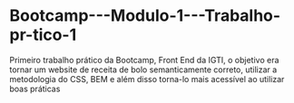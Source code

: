 # Bootcamp---Modulo-1---Trabalho-pr-tico-1
Primeiro trabalho prático da Bootcamp, Front End da IGTI, o objetivo era tornar um website de receita de bolo semanticamente correto, utilizar a metodologia do CSS, BEM e além disso torna-lo mais acessível ao utilizar boas práticas 
